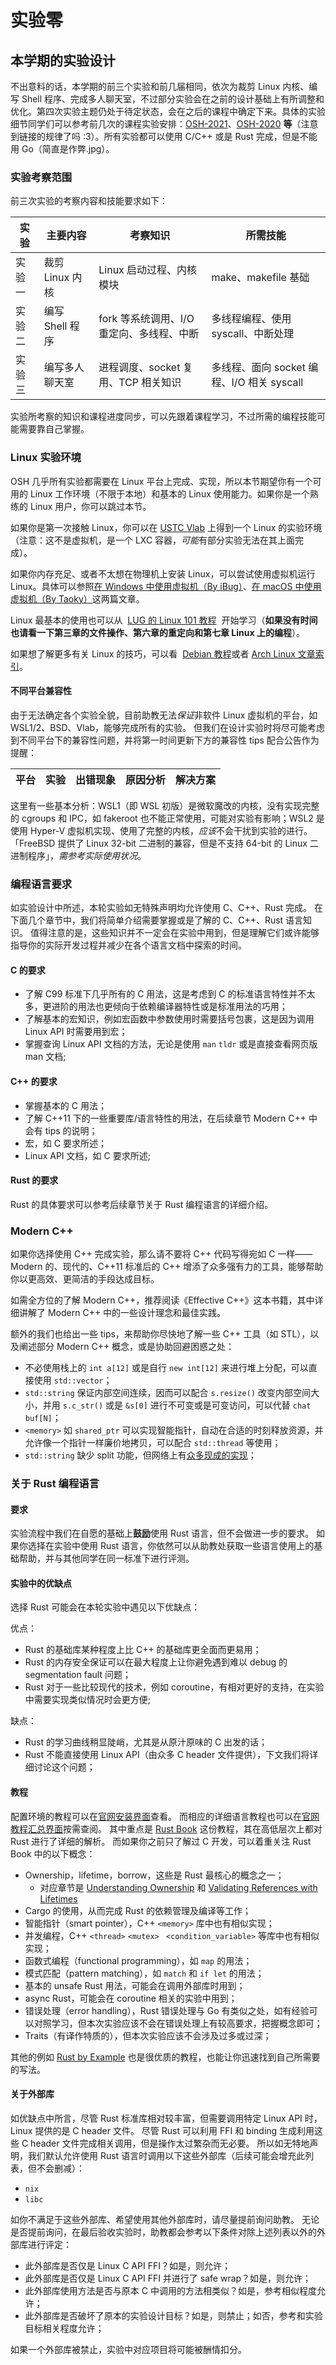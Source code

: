 # 实验零

## 本学期的实验设计

不出意料的话，本学期的前三个实验和前几届相同，依次为裁剪 Linux 内核、编写 Shell 程序、完成多人聊天室，不过部分实验会在之前的设计基础上有所调整和优化。第四次实验主题仍处于待定状态，会在之后的课程中确定下来。具体的实验细节同学们可以参考前几次的课程实验安排：[OSH-2021](osh-2021.github.io)、[OSH-2020](osh-2020.github.io) **等**（注意到链接的规律了吗 :3）。所有实验都可以使用 C/C++ 或是 Rust 完成，但是不能用 Go（简直是作弊.jpg）。

### 实验考察范围

前三次实验的考察内容和技能要求如下：

| 实验   | 主要内容        | 考察知识                                  | 所需技能                                   |
| ------ | --------------- | ----------------------------------------- | ------------------------------------------ |
| 实验一 | 裁剪 Linux 内核 | Linux 启动过程、内核模块                  | make、makefile 基础                        |
| 实验二 | 编写 Shell 程序 | fork 等系统调用、I/O 重定向、多线程、中断 | 多线程编程、使用 syscall、中断处理         |
| 实验三 | 编写多人聊天室  | 进程调度、socket 复用、TCP 相关知识       | 多线程、面向 socket 编程、I/O 相关 syscall |

实验所考察的知识和课程进度同步，可以先跟着课程学习，不过所需的编程技能可能需要靠自己掌握。

### Linux 实验环境

OSH 几乎所有实验都需要在 Linux 平台上完成、实现，所以本节期望你有一个可用的 Linux 工作环境（不限于本地）和基本的 Linux 使用能力。如果你是一个熟练的 Linux 用户，你可以跳过本节。

如果你是第一次接触 Linux，你可以在 [USTC Vlab](https://vlab.ustc.edu.cn/vm/) 上得到一个 Linux 的实验环境（注意：这不是虚拟机，是一个 LXC 容器，*可能*有部分实验无法在其上面完成）。

如果你内存充足、或者不太想在物理机上安装 Linux，可以尝试使用虚拟机运行 Linux。具体可以参照[在 Windows 中使用虚拟机（By iBug）](https://ibug.io/cn/2019/02/setup-ubuntu-in-vmware/)、[在 macOS 中使用虚拟机（By Taoky）](https://blog.taoky.moe/2019-02-23/installing-os-on-vm.html)这两篇文章。

Linux 最基本的使用也可以从  [LUG 的 Linux 101 教程](https://101.lug.ustc.edu.cn/)  开始学习（**如果没有时间也请看一下第三章的文件操作、第六章的重定向和第七章 Linux 上的编程**）。

如果想了解更多有关 Linux 的技巧，可以看  [Debian 教程](https://www.debian.org/doc/manuals/debian-reference/ch01.zh-cn.html)或者 [Arch Linux 文章索引](<https://wiki.archlinux.org/index.php/General_recommendations_(%E7%AE%80%E4%BD%93%E4%B8%AD%E6%96%87)>)。

#### 不同平台兼容性

由于无法确定各个实验全貌，目前助教无法*保证*非软件 Linux 虚拟机的平台，如 WSL1/2、BSD、Vlab，能够完成所有的实验。
但我们在设计实验时将尽可能考虑到不同平台下的兼容性问题，并将第一时间更新下方的兼容性 tips 配合公告作为提醒：

| 平台 | 实验 | 出错现象 | 原因分析 | 解决方案 |
| ---- | ---- | -------- | -------- | -------- |

这里有一些基本分析：WSL1（即 WSL 初版）是微软魔改的内核，没有实现完整的 cgroups 和 IPC，如 fakeroot 也不能正常使用，可能对实验有影响；WSL2 是使用 Hyper-V 虚拟机实现、使用了完整的内核，*应该*不会干扰到实验的进行。「FreeBSD 提供了 Linux 32-bit 二进制的兼容，但是不支持 64-bit 的 Linux 二进制程序」，_需参考实际使用状况_。

### 编程语言要求

如实验设计中所述，本轮实验如无特殊声明均允许使用 C、C++、Rust 完成。
在下面几个章节中，我们将简单介绍需要掌握或是了解的 C、C++、Rust 语言知识。
值得注意的是，这些知识并不一定会在实验中用到，但是理解它们或许能够指导你的实际开发过程并减少在各个语言文档中探索的时间。

#### C 的要求

- 了解 C99 标准下几乎所有的 C 用法，这是考虑到 C 的标准语言特性并不太多，更进阶的用法也更倾向于依赖编译器特性或是标准用法的巧用；
- 了解基本的宏知识，例如宏函数中参数使用时需要括号包裹，这是因为调用 Linux API 时需要用到宏；
- 掌握查询 Linux API 文档的方法，无论是使用 `man` `tldr` 或是直接查看网页版 man 文档;

#### C++ 的要求

- 掌握基本的 C 用法；
- 了解 C++11 下的一些重要库/语言特性的用法，在后续章节 Modern C++ 中会有 tips 的说明；
- 宏，如 C 要求所述；
- Linux API 文档，如 C 要求所述;

#### Rust 的要求

Rust 的具体要求可以参考后续章节关于 Rust 编程语言的详细介绍。

### Modern C++

如果你选择使用 C++ 完成实验，那么请不要将 C++ 代码写得宛如 C 一样——Modern 的、现代的、C++11 标准后的 C++ 增添了众多强有力的工具，能够帮助你以更高效、更简洁的手段达成目标。

如需全方位的了解 Modern C++，推荐阅读《Effective C++》这本书籍，其中详细讲解了 Modern C++ 中的一些设计理念和最佳实践。

额外的我们也给出一些 tips，来帮助你尽快地了解一些 C++ 工具（如 STL），以及阐述部分 Modern C++ 概念，或是协助回避困惑之处：

- 不必使用栈上的 `int a[12]` 或是自行 `new int[12]` 来进行堆上分配，可以直接使用 `std::vector`；
- `std::string` 保证内部空间连续，因而可以配合 `s.resize()` 改变内部空间大小，并用 `s.c_str()` 或是 `&s[0]` 进行不可变或是可变访问，可以代替 `chat buf[N]`；
- `<memory>` 如 `shared_ptr` 可以实现智能指针，自动在合适的时刻释放资源，并允许像一个指针一样廉价地拷贝，可以配合 `std::thread` 等使用；
- `std::string` 缺少 split 功能，但网络上有[众多现成的实现](https://stackoverflow.com/questions/14265581/parse-split-a-string-in-c-using-string-delimiter-standard-c)；

### 关于 Rust 编程语言

#### 要求

实验流程中我们在自愿的基础上**鼓励**使用 Rust 语言，但不会做进一步的要求。
如果你选择在实验中使用 Rust 语言，你依然可以从助教处获取一些语言使用上的基础帮助，并与其他同学在同一标准下进行评测。

#### 实验中的优缺点

选择 Rust 可能会在本轮实验中遇见以下优缺点：

优点：

- Rust 的基础库某种程度上比 C++ 的基础库更全面而更易用；
- Rust 的内存安全保证可以在最大程度上让你避免遇到难以 debug 的 segmentation fault 问题；
- Rust 对于一些比较现代的技术，例如 coroutine，有相对更好的支持，在实验中需要实现类似情况时会更方便;

缺点：

- Rust 的学习曲线稍显陡峭，尤其是从原汁原味的 C 出发的话；
- Rust 不能直接使用 Linux API（由众多 C header 文件提供），下文我们将详细讨论这个问题；

#### 教程

配置环境的教程可以在[官网安装界面](https://www.rust-lang.org/tools/install)查看。
而相应的详细语言教程也可以在[官网教程汇总界面](https://www.rust-lang.org/learn)按需查阅。
其中重点是 [Rust Book](https://doc.rust-lang.org/book/) 这份教程，其在高低层次上都对 Rust 进行了详细的解析。
而如果你之前只了解过 C 开发，可以着重关注 Rust Book 中的以下概念：

- Ownership，lifetime，borrow，这些是 Rust 最核心的概念之一；
  - 对应章节是 [Understanding Ownership](https://doc.rust-lang.org/book/ch04-00-understanding-ownership.html) 和 [Validating References with Lifetimes](https://doc.rust-lang.org/book/ch10-03-lifetime-syntax.html)
- Cargo 的使用，从而完成 Rust 的依赖管理及编译等工作；
- 智能指针（smart pointer），C++ `<memory>` 库中也有相似实现；
- 并发编程，C++ `<thread>` `<mutex>` ` <condition_variable>` 等库中也有相似实现；
- 函数式编程（functional programming），如 `map` 的用法；
- 模式匹配（pattern matching），如 `match` 和 `if let` 的用法；
- 基本的 unsafe Rust 用法，可能会在调用外部库时用到；
- async Rust，可能会在 coroutine 相关的实验中用到；
- 错误处理（error handling），Rust 错误处理与 Go 有类似之处，如有经验可以对照学习，但本次实验应该不会在错误处理上有较高要求，把握概念即可；
- Traits（有译作特质的），但本次实验应该不会涉及过多或过深；

其他的例如 [Rust by Example](https://doc.rust-lang.org/rust-by-example/) 也是很优质的教程，也能让你迅速找到自己所需要的写法。

#### 关于外部库

如优缺点中所言，尽管 Rust 标准库相对较丰富，但需要调用特定 Linux API 时，Linux 提供的是 C header 文件。
尽管 Rust 可以利用 FFI 和 binding 生成利用这些 C header 文件完成相关调用，但是操作太过繁杂而无必要。
所以如无特地声明，我们默认允许使用 Rust 语言时调用以下这些外部库（后续可能会增充此列表，但不会删减）：

- `nix`
- `libc`

如你不满足于这些外部库、希望使用其他外部库时，请尽量提前询问助教。
无论是否提前询问，在最后验收实验时，助教都会参考以下条件对除上述列表以外的外部库进行评定：

- 此外部库是否仅是 Linux C API FFI？如是，则允许；
- 此外部库是否仅是 Linux C API FFI 并进行了 safe wrap？如是，则允许；
- 此外部库使用方法是否与原本 C 中调用的方法相类似？如是，参考相似程度允许；
- 此外部库是否破坏了原本的实验设计目标？如是，则禁止；如否，参考和实验目标相关程度允许；

如果一个外部库被禁止，实验中对应项目将可能被酬情扣分。
